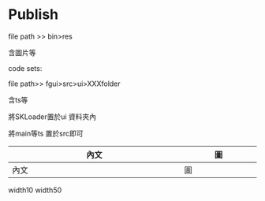 # Publish

file path &gt;&gt; bin&gt;res

含圖片等

code sets:

file path&gt;&gt; fgui&gt;src&gt;ui&gt;XXXfolder

含ts等

將SKLoader置於ui 資料夾內

將main等ts 置於src即可



|內文 | 圖 |
|-----|-----|
|內文<img width=500/>|圖<img width=200/>|

<tr>                      <!-- 100% -->
    <th style="width:10%">width10<!--  10% --></th>
    <th style="width:50%">width50<!--  50% --></th>
    <th>                  <!--  40% --></th>
</tr>

